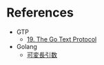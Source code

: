 # References

* GTP
  * [19. The Go Text Protocol](https://www.gnu.org/software/gnugo/gnugo_19.html)
* Golang
  * [可変長引数](https://golang.org/ref/spec#Passing_arguments_to_..._parameters)
